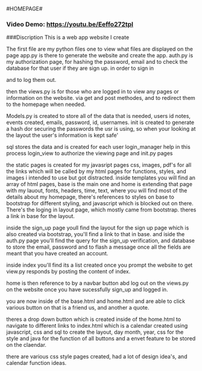 #HOMEPAGE#
### Video Demo: <https://youtu.be/Eeffo272tpI> ###


###Discription
This is a web app
website I create

The first file are my python files one to view what files are displayed on the page
app.py is there to generate the website and create the app.
auth.py is my authorization page, for hashing the password, email and to check the database for that user if they are sign up. in order to sign in

and to log them out.

then the views.py is for those who are logged in
to view any pages or information on the website.
via get and post methodes, and to redirect them to the homepage when needed.

Models.py is created to store all of the data that is needed, users id
notes, events created, emails, password, id, usernames.
 init is created to generate a hash dor securing the passwords the usr is using, so when your looking at the layout the user's information is kept safe'

 sql stores the data and is created for each user login_manager help in this process
login_view to authorize the viewing page and init.py pages

the static pages is created for my javasript pages css, images, pdf's for all the links which will be called by my html pages for functions, styles,  and images i intended to use but got distracted.
inside templates you will find an array of html pages, base is the main one and home is extending that page with my lauout, fonts, headers, time, text, where you will find most of the details about my homepage, there's references to styles on base to bootstrap for different styling, and javascript which is blocked out on there.
There's the loging in layout page, which mostly came from bootstrap.
theres a link in base for the layout.

inside the sign_up page youll find the layout for the sign up page which is also created via bootstrap, you'll find a link to that in base.
and iside the auth.py page you'll find the query for the sign_up  verification, and database to store the email, password and to flash a message once all the fields are meant that you have created an account.

inside index you'll find its a list created once  you prompt the website to get view.py responds by posting the content of index.

home is then reference to by a navbar button abd log out on the views.py on the website once you have sucessfully sign_up and logged in.

you are now inside of the base.html and home.html and are able to click various button on that is a friend us, and another a quote.

theres a drop down button which is created inside of the home.html to navigate to different links to index.html which is a calendar created using javascript, css and sql to create the layout, day month, year, css for the style and java for the function of all  buttons and a envet feature to be stored on the claendar.

there are various css style pages created, had a lot of design idea's, and calendar function ideas. 

###